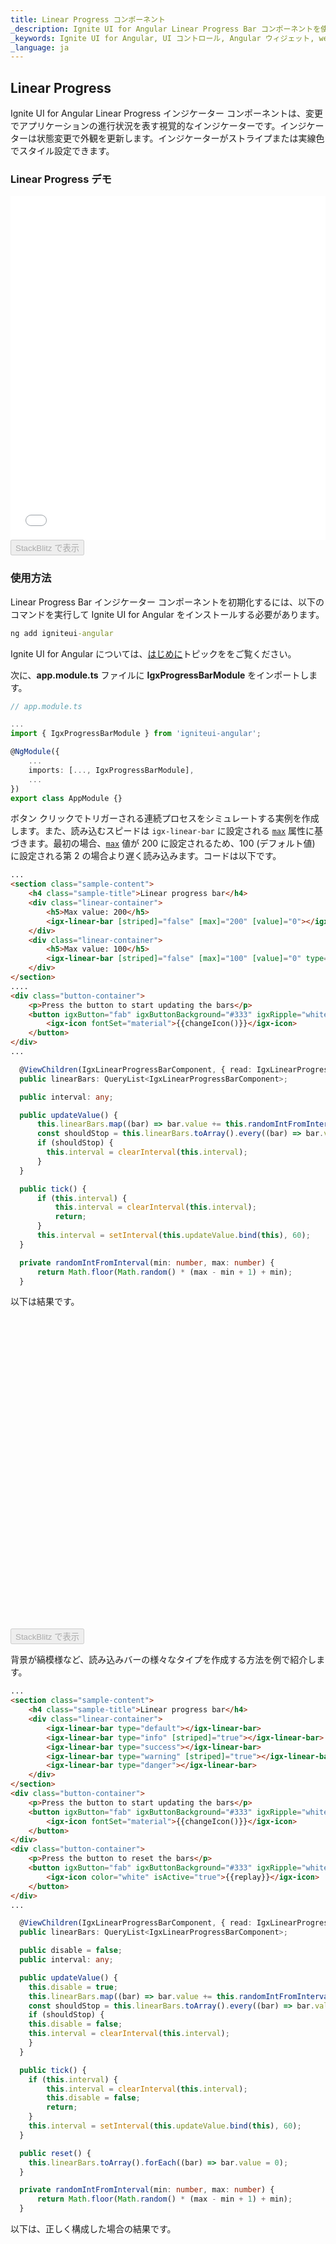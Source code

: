 ```yaml
---
title: Linear Progress コンポーネント
_description: Ignite UI for Angular Linear Progress Bar コンポーネントを使用すると、プログレス バーを表示し、色またはストライプなどの外観をカスタマイズします。
_keywords: Ignite UI for Angular, UI コントロール, Angular ウィジェット, web ウィジェット, UI ウィジェット, Angular, ネイティブ Angular コンポーネント スィート, ネイティブ Angular コントロール, ネイティブ Angular コンポーネント ライブラリ, Angular Linear Progress コンポーネント, Angular Linear Progress コントロール
_language: ja
---
```


## Linear Progress
<p class="highlight">Ignite UI for Angular Linear Progress インジケーター コンポーネントは、変更でアプリケーションの進行状況を表す視覚的なインジケーターです。インジケーターは状態変更で外観を更新します。インジケーターがストライプまたは実線色でスタイル設定できます。</p>
<div class="divider"></div>

### Linear Progress デモ
<div class="sample-container loading" style="height:550px">
    <iframe id="progressbar-sample-iframe" frameborder="0" seamless width="100%" height="100%" src="{environment:demosBaseUrl}/data-display/linear-progressbar-sample-1" onload="onSampleIframeContentLoaded(this);"></iframe>
</div>
<div>
<button data-localize="stackblitz" disabled class="stackblitz-btn" data-iframe-id="progressbar-sample-iframe" data-demos-base-url="{environment:demosBaseUrl}">StackBlitz で表示</button>
</div>
<div class="divider--half"></div>

### 使用方法
Linear Progress Bar インジケーター コンポーネントを初期化するには、以下のコマンドを実行して Ignite UI for Angular をインストールする必要があります。

```cmd
ng add igniteui-angular
```
Ignite UI for Angular については、[はじめに](general/getting_started.md)トピックををご覧ください。

次に、**app.module.ts** ファイルに **IgxProgressBarModule** をインポートします。

```typescript
// app.module.ts

...
import { IgxProgressBarModule } from 'igniteui-angular';

@NgModule({
    ...
    imports: [..., IgxProgressBarModule],
    ...
})
export class AppModule {}
```

ボタン クリックでトリガーされる連続プロセスをシミュレートする実例を作成します。また、読み込むスピードは `igx-linear-bar` に設定される [`max`]({environment:angularApiUrl}/classes/igxlinearprogressbarcomponent.html#max) 属性に基づきます。最初の場合、[`max`]({environment:angularApiUrl}/classes/igxlinearprogressbarcomponent.html#max) 値が 200 に設定されるため、100 (デフォルト値) に設定される第 2 の場合より遅く読み込みます。コードは以下です。

```html
...
<section class="sample-content">
    <h4 class="sample-title">Linear progress bar</h4>
    <div class="linear-container">
        <h5>Max value: 200</h5>
        <igx-linear-bar [striped]="false" [max]="200" [value]="0"></igx-linear-bar>
    </div>
    <div class="linear-container">
        <h5>Max value: 100</h5>
        <igx-linear-bar [striped]="false" [max]="100" [value]="0" type="danger" ></igx-linear-bar>
    </div>
</section>
....
<div class="button-container">
    <p>Press the button to start updating the bars</p>
    <button igxButton="fab" igxButtonBackground="#333" igxRipple="white" (click)="tick()">
        <igx-icon fontSet="material">{{changeIcon()}}</igx-icon>
    </button>
</div>
...
```

```typescript
  @ViewChildren(IgxLinearProgressBarComponent, { read: IgxLinearProgressBarComponent })
  public linearBars: QueryList<IgxLinearProgressBarComponent>;

  public interval: any;

  public updateValue() {
      this.linearBars.map((bar) => bar.value += this.randomIntFromInterval(1, 3));
      const shouldStop = this.linearBars.toArray().every((bar) => bar.value >= bar.max);
      if (shouldStop) {
        this.interval = clearInterval(this.interval);
      }
  }

  public tick() {
      if (this.interval) {
          this.interval = clearInterval(this.interval);
          return;
      }
      this.interval = setInterval(this.updateValue.bind(this), 60);
  }

  private randomIntFromInterval(min: number, max: number) {
      return Math.floor(Math.random() * (max - min + 1) + min);
  }
```

以下は結果です。

<div class="sample-container loading" style="height:500px">
    <iframe id="linear-progressbar-iframe" frameborder="0" seamless="" width="100%" height="100%" data-src="{environment:demosBaseUrl}/data-display/linear-progressbar" class="lazyload"></iframe>
</div>
<div>
<button data-localize="stackblitz" disabled class="stackblitz-btn" data-iframe-id="linear-progressbar-iframe" data-demos-base-url="{environment:demosBaseUrl}">StackBlitz で表示</button>
</div>
<div class="divider--half"></div>

背景が縞模様など、読み込みバーの様々なタイプを作成する方法を例で紹介します。

```html
...
<section class="sample-content">
    <h4 class="sample-title">Linear progress bar</h4>
    <div class="linear-container">
        <igx-linear-bar type="default"></igx-linear-bar>
        <igx-linear-bar type="info" [striped]="true"></igx-linear-bar>
        <igx-linear-bar type="success"></igx-linear-bar>
        <igx-linear-bar type="warning" [striped]="true"></igx-linear-bar>
        <igx-linear-bar type="danger"></igx-linear-bar>
    </div>
</section>
<div class="button-container">
    <p>Press the button to start updating the bars</p>
    <button igxButton="fab" igxButtonBackground="#333" igxRipple="white" (click)="tick()">
        <igx-icon fontSet="material">{{changeIcon()}}</igx-icon>
    </button>
</div>
<div class="button-container">
    <p>Press the button to reset the bars</p>
    <button igxButton="fab" igxButtonBackground="#333" igxRipple="white" (click)="reset()" [disabled]="disable">
        <igx-icon color="white" isActive="true">{{replay}}</igx-icon>
    </button>
</div>
...
```

```typescript
  @ViewChildren(IgxLinearProgressBarComponent, { read: IgxLinearProgressBarComponent })
  public linearBars: QueryList<IgxLinearProgressBarComponent>;

  public disable = false;
  public interval: any;

  public updateValue() {
    this.disable = true;
    this.linearBars.map((bar) => bar.value += this.randomIntFromInterval(1, 3));
    const shouldStop = this.linearBars.toArray().every((bar) => bar.value >= bar.max);
    if (shouldStop) {
    this.disable = false;
    this.interval = clearInterval(this.interval);
    }
  }

  public tick() {
    if (this.interval) {
        this.interval = clearInterval(this.interval);
        this.disable = false;
        return;
    }
    this.interval = setInterval(this.updateValue.bind(this), 60);
  }

  public reset() {
    this.linearBars.toArray().forEach((bar) => bar.value = 0);
  }

  private randomIntFromInterval(min: number, max: number) {
      return Math.floor(Math.random() * (max - min + 1) + min);
  }
```

以下は、正しく構成した場合の結果です。

<div class="sample-container loading" style="height:550px">
    <iframe id="linear-sample-1-iframe" frameborder="0" seamless="" width="100%" height="100%" data-src="{environment:demosBaseUrl}/data-display/linear-progressbar-sample-1" class="lazyload"></iframe>
</div>
<div>
<button data-localize="stackblitz" disabled class="stackblitz-btn" data-iframe-id="linear-sample-1-iframe" data-demos-base-url="{environment:demosBaseUrl}">StackBlitz で表示</button>
</div>
<div class="divider--half"></div>

最後に、[`textAlign`]({environment:angularApiUrl}/classes/igxlinearprogressbarcomponent.html#textalign)、[`textVisibility`]({environment:angularApiUrl}/classes/igxlinearprogressbarcomponent.html#textvisibility)、[`textTop`]({environment:angularApiUrl}/classes/igxlinearprogressbarcomponent.html#texttop)、および [`text`]({environment:angularApiUrl}/classes/igxlinearprogressbarcomponent.html#text) の属性を設定します。以下はコード例です。

```html
...
<section class="sample-content">
    <h4 class="sample-title">Linear progress bar</h4>
        <div class="linear-container">
        <h5>This is the default appearance of IgxLinearProgressBarComponent</h5>
        <igx-linear-bar type="default"></igx-linear-bar>
        <h5>Text is aligned CENTER</h5>
        <igx-linear-bar type="info" [textTop]="false" [textAlign]="positionCenter" [striped]="true"></igx-linear-bar>
        <h5>Text is aligned END</h5>
        <igx-linear-bar type="success" [textTop]="false" [textAlign]="positionEnd"></igx-linear-bar>
        <h5> Set your custom text</h5>
        <igx-linear-bar type="warning" [text]="'Custom text'" [textAlign]="positionCenter" [striped]="true"></igx-linear-bar>
        <h5>Text is set above the line</h5>
        <igx-linear-bar type="danger" [textTop]="true"></igx-linear-bar>
        <h5>Without text</h5>
        <igx-linear-bar type="default" [textVisibility]="false"></igx-linear-bar>
        </div>
</section>
<div class="button-container">
    <p>Press the button to start updating the bars</p>
    <button igxButton="fab" igxButtonBackground="#333" igxRipple="white" (click)="tick()">
        <igx-icon fontSet="material">{{changeIcon()}}</igx-icon>
    </button>
</div>
<div class="button-container">
    <p>Press the button to reset the bars</p>
    <button igxButton="fab" igxButtonBackground="#333" igxRipple="white" (click)="reset()" [disabled]="disable">
        <igx-icon color="white" isActive="true" >{{replay}}</igx-icon>
    </button>
</div>
...
```

最初に [`IgxTextAlign`]({environment:angularApiUrl}/enums/igxtextalign.html) をコンポーネントにインポートする必要があります。

```typescript
import { ..., IgxTextAlign } from 'igniteui-angular';
.....
export class LinearProgressbarSample2Component implements OnInit {
  @ViewChildren(IgxLinearProgressBarComponent, { read: IgxLinearProgressBarComponent })
  public linearBars: QueryList<IgxLinearProgressBarComponent>;

  public disable = false;
  public interval: any;
  public positionCenter: IgxTextAlign;
  public positionEnd: IgxTextAlign;

  public ngOnInit() {
    this.positionCenter = IgxTextAlign.CENTER;
    this.positionEnd = IgxTextAlign.END;
  }

  public updateValue() {
    this.disable = true;
    this.linearBars.map((bar) => bar.value += this.randomIntFromInterval(1, 3));
    const shouldStop = this.linearBars.toArray().every((bar) => bar.value >= bar.max);
    if (shouldStop) {
    this.disable = false;
    this.interval = clearInterval(this.interval);
    }
  }

  public tick() {
    if (this.interval) {
        this.interval = clearInterval(this.interval);
        this.disable = false;
        return;
    }
    this.interval = setInterval(this.updateValue.bind(this), 60);
  }

  public reset() {
    this.linearBars.toArray().forEach((bar) => bar.value = 0);
  }

  private randomIntFromInterval(min: number, max: number) {
      return Math.floor(Math.random() * (max - min + 1) + min);
  }
}
```

以下は結果です。

<div class="sample-container loading" style="height:700px">
    <iframe id="linear-sample-2-iframe" frameborder="0" seamless="" width="100%" height="100%" data-src="{environment:demosBaseUrl}/data-display/linear-progressbar-sample-2" class="lazyload"></iframe>
</div>
<div>
<button data-localize="stackblitz" disabled class="stackblitz-btn" data-iframe-id="linear-sample-2-iframe" data-demos-base-url="{environment:demosBaseUrl}">StackBlitz で表示</button>
</div>
<div class="divider--half"></div>

> [!NOTE]
> [`step`]({environment:angularApiUrl}/classes/igxlinearprogressbarcomponent.html#step) 入力値が定義されていない場合、更新は **[`max`]({environment:angularApiUrl}/classes/igxlinearprogressbarcomponent.html#max) 値の 1%**。進行を速くしたい場合、[`step`]({environment:angularApiUrl}/classes/igxlinearprogressbarcomponent.html#step) 値を (**[`max`]({environment:angularApiUrl}/classes/igxlinearprogressbarcomponent.html#max) * 1%**) より大きい値にし、より遅い進行は[`step`]({environment:angularApiUrl}/classes/igxlinearprogressbarcomponent.html#step) をデフォルト進捗状況未満にする必要があります。

> [`step`]({environment:angularApiUrl}/classes/igxlinearprogressbarcomponent.html#step) を [`value`]({environment:angularApiUrl}/classes/igxlinearprogressbarcomponent.html#value) 入力より大きい値に定義した場合、更新は 1 つのみで、**進行状況の更新に渡される値**を取得します。
<div class="divider--half"></div>

### スタイル設定

円形のプログレスバーのスタイル設定は、すべてのテーマ関数とコンポーネント mixins が存在する `index` ファイルをインポートする必要があります。

```scss
@import '~igniteui-angular/lib/core/styles/themes/index';
``` 

最も簡単な方法は、[`igx-progress-linear-theme`]({environment:sassApiUrl}/index.html#function-igx-progress-linear-theme) を拡張する新しいテーマを作成し、`$track-color`、`$fill-color-default`、`$fill-color-danger`、`$stripes-color`、`$text-color` パラメーターを受け取る方法です。

```scss
$custom-theme: igx-progress-linear-theme(
    $track-color: lightgray,
    $fill-color-default:  rgb(22, 187, 238),
    $fill-color-danger: rgb(22, 187, 238),
    $stripes-color: rgba(0, 0, 0, 0.26),
    $text-color: rgb(22, 187, 238)
);
```
最後にそれぞれのテーマを持つコンポーネント mixins を**含めます**。 

```scss
 @include igx-progress-linear($custom-theme);
```

>[!NOTE]
 >コンポーネントが[`エミュレート`](./themes/component-themes.md#表示のカプセル化)された ViewEncapsulation を使用している場合、`::ng-deep` を使用してこのカプセル化をペネトレーションする必要があります。

 ```scss
:host {
  ::ng-deep {
    @include igx-progress-linear($custom-theme);
  }
}
```

#### カラーパレットの定義

上記のように色の値をハードコーディングする代わりに、[`igx-palette`]({environment:sassApiUrl}/index.html#function-igx-palette) および [`igx-color`]({environment:sassApiUrl}/index.html#function-igx-color) 関数を使用することによって色に関してより高い柔軟性を持つことができます。

`igx-palette` は渡された一次色と二次色に基づいてカラーパレットを生成します。

```scss
$gray-color: lightgray;
$blue-color: rgb(22, 187, 238);

$custom-palette: igx-palette($primary: $gray-color, $secondary: $blue-color);
```

また [`igx-color`]({environment:sassApiUrl}/index.html#function-igx-color) を使用してパレットから簡単に色を取り出すことができます。

```scss
$custom-theme: igx-progress-linear-theme(
    $track-color: igx-color($custom-palette, "primary", 500),
    $fill-color-default: igx-color($custom-palette, "secondary", 500),
    $fill-color-danger: igx-color($custom-palette, "secondary", 500),
    $stripes-color: igx-color($custom-palette, "grays", 400),
    $text-color: igx-color($custom-palette, "secondary", 500)
);
```

>[!NOTE]
>`igx-color` および `igx-palette` は、色を生成および取得するための重要な機能です。使い方の詳細については[`パレット`](./themes/palette.md)のトピックを参照してください。

#### スキーマの使用

テーマ エンジンを使用して [**スキーマ**](./themes/schemas.md)の利点を活用でき、堅牢で柔軟な構造を構築できます。**スキーマ**はテーマを使用する方法のことです。

すべてのコンポーネントに提供されている 2 つの定義済みスキーマ (ここでは [`_light-progress-linear`]({environment:sassApiUrl}/index.html#variable-_light-progress-linear) の 1 つを拡張します。:  

```scss
// Extending the light progress linear schema
$custom-progress-schema: extend($_light-progress-linear,
    (
        track-color: (igx-color:('primary', 500)),
        fill-color-default: (igx-color:('secondary', 500)),
        fill-color-danger: (igx-color:('secondary', 500)),
        stripes-color: (igx-color:('grays', 400)),
        text-color: (igx-color:('secondary', 500))
    )
);
```

カスタム スキーマを適用するには、グローバル [`light`]({environment:sassApiUrl}/index.html#variable-light-schema) または [`dark`]({environment:sassApiUrl}/index.html#variable-dark-schema) の 1 つを**拡張**する必要があります。これは基本的にカスタム スキーマでコンポーネントを指し示し、その後それぞれのコンポーネント テーマに追加するものです。

```scss
// Extending the global light-schema
$my-custom-schema: extend($light-schema, 
    (
        igx-linear-bar: $custom-progress-schema
    )
);

// Defining our custom theme with the custom schema
$custom-theme: igx-progress-linear-theme(
    $palette: $custom-palette,
    $schema: $my-custom-schema
);
```

上記と同じ方法でテーマを含める必要があることに注意してください。

#### デモ

<div class="sample-container loading" style="height:450px">
    <iframe id="linear-progressbar-styling-iframe" src='{environment:demosBaseUrl}/data-display/linear-progressbar-styling' width="100%" height="100%" 
        seamless frameBorder="0" class="lazyload no-theming"></iframe>
</div>
<br/>
<div>
<button data-localize="stackblitz" disabled class="stackblitz-btn" data-iframe-id="linear-progressbar-styling-iframe" data-demos-base-url="{environment:demosBaseUrl}">StackBlitz で表示</button>
</div>

### API
<div class="divider--half"></div>

* [IgxLinearProgressBarComponent]({environment:angularApiUrl}/classes/igxlinearprogressbarcomponent.html)
* [IgxLinearProgressBarComponent スタイル]({environment:sassApiUrl}/index.html#function-igx-progress-linear-theme)
* [IgxTextAlign]({environment:angularApiUrl}/enums/igxtextalign.html)
